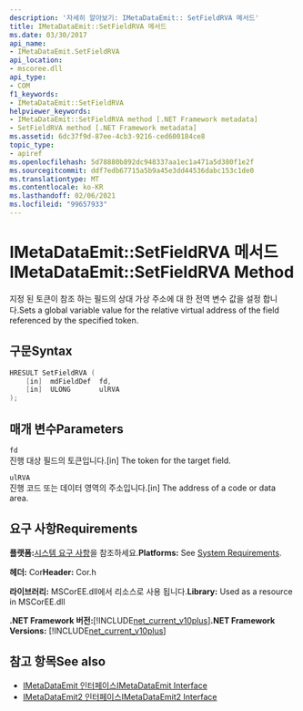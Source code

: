 ```yaml
---
description: '자세히 알아보기: IMetaDataEmit:: SetFieldRVA 메서드'
title: IMetaDataEmit::SetFieldRVA 메서드
ms.date: 03/30/2017
api_name:
- IMetaDataEmit.SetFieldRVA
api_location:
- mscoree.dll
api_type:
- COM
f1_keywords:
- IMetaDataEmit::SetFieldRVA
helpviewer_keywords:
- IMetaDataEmit::SetFieldRVA method [.NET Framework metadata]
- SetFieldRVA method [.NET Framework metadata]
ms.assetid: 6dc37f9d-87ee-4cb3-9216-ced600184ce8
topic_type:
- apiref
ms.openlocfilehash: 5d78880b892dc948337aa1ec1a471a5d380f1e2f
ms.sourcegitcommit: ddf7edb67715a5b9a45e3dd44536dabc153c1de0
ms.translationtype: MT
ms.contentlocale: ko-KR
ms.lasthandoff: 02/06/2021
ms.locfileid: "99657933"
---
```

# <a name="imetadataemitsetfieldrva-method"></a><span data-ttu-id="53be1-103">IMetaDataEmit::SetFieldRVA 메서드</span><span class="sxs-lookup"><span data-stu-id="53be1-103">IMetaDataEmit::SetFieldRVA Method</span></span>

<span data-ttu-id="53be1-104">지정 된 토큰이 참조 하는 필드의 상대 가상 주소에 대 한 전역 변수 값을 설정 합니다.</span><span class="sxs-lookup"><span data-stu-id="53be1-104">Sets a global variable value for the relative virtual address of the field referenced by the specified token.</span></span>  
  
## <a name="syntax"></a><span data-ttu-id="53be1-105">구문</span><span class="sxs-lookup"><span data-stu-id="53be1-105">Syntax</span></span>  
  
```cpp  
HRESULT SetFieldRVA (
    [in]  mdFieldDef  fd,
    [in]  ULONG       ulRVA
);  
```  
  
## <a name="parameters"></a><span data-ttu-id="53be1-106">매개 변수</span><span class="sxs-lookup"><span data-stu-id="53be1-106">Parameters</span></span>  

 `fd`  
 <span data-ttu-id="53be1-107">진행 대상 필드의 토큰입니다.</span><span class="sxs-lookup"><span data-stu-id="53be1-107">[in] The token for the target field.</span></span>  
  
 `ulRVA`  
 <span data-ttu-id="53be1-108">진행 코드 또는 데이터 영역의 주소입니다.</span><span class="sxs-lookup"><span data-stu-id="53be1-108">[in] The address of a code or data area.</span></span>  
  
## <a name="requirements"></a><span data-ttu-id="53be1-109">요구 사항</span><span class="sxs-lookup"><span data-stu-id="53be1-109">Requirements</span></span>  

 <span data-ttu-id="53be1-110">**플랫폼:**[시스템 요구 사항](../../get-started/system-requirements.md)을 참조하세요.</span><span class="sxs-lookup"><span data-stu-id="53be1-110">**Platforms:** See [System Requirements](../../get-started/system-requirements.md).</span></span>  
  
 <span data-ttu-id="53be1-111">**헤더:** Cor</span><span class="sxs-lookup"><span data-stu-id="53be1-111">**Header:** Cor.h</span></span>  
  
 <span data-ttu-id="53be1-112">**라이브러리:** MSCorEE.dll에서 리소스로 사용 됩니다.</span><span class="sxs-lookup"><span data-stu-id="53be1-112">**Library:** Used as a resource in MSCorEE.dll</span></span>  
  
 <span data-ttu-id="53be1-113">**.NET Framework 버전:**[!INCLUDE[net_current_v10plus](../../../../includes/net-current-v10plus-md.md)]</span><span class="sxs-lookup"><span data-stu-id="53be1-113">**.NET Framework Versions:** [!INCLUDE[net_current_v10plus](../../../../includes/net-current-v10plus-md.md)]</span></span>  
  
## <a name="see-also"></a><span data-ttu-id="53be1-114">참고 항목</span><span class="sxs-lookup"><span data-stu-id="53be1-114">See also</span></span>

- [<span data-ttu-id="53be1-115">IMetaDataEmit 인터페이스</span><span class="sxs-lookup"><span data-stu-id="53be1-115">IMetaDataEmit Interface</span></span>](imetadataemit-interface.md)
- [<span data-ttu-id="53be1-116">IMetaDataEmit2 인터페이스</span><span class="sxs-lookup"><span data-stu-id="53be1-116">IMetaDataEmit2 Interface</span></span>](imetadataemit2-interface.md)
